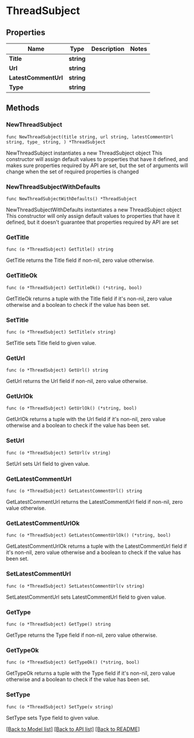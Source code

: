 # ThreadSubject

## Properties

Name | Type | Description | Notes
------------ | ------------- | ------------- | -------------
**Title** | **string** |  | 
**Url** | **string** |  | 
**LatestCommentUrl** | **string** |  | 
**Type** | **string** |  | 

## Methods

### NewThreadSubject

`func NewThreadSubject(title string, url string, latestCommentUrl string, type_ string, ) *ThreadSubject`

NewThreadSubject instantiates a new ThreadSubject object
This constructor will assign default values to properties that have it defined,
and makes sure properties required by API are set, but the set of arguments
will change when the set of required properties is changed

### NewThreadSubjectWithDefaults

`func NewThreadSubjectWithDefaults() *ThreadSubject`

NewThreadSubjectWithDefaults instantiates a new ThreadSubject object
This constructor will only assign default values to properties that have it defined,
but it doesn't guarantee that properties required by API are set

### GetTitle

`func (o *ThreadSubject) GetTitle() string`

GetTitle returns the Title field if non-nil, zero value otherwise.

### GetTitleOk

`func (o *ThreadSubject) GetTitleOk() (*string, bool)`

GetTitleOk returns a tuple with the Title field if it's non-nil, zero value otherwise
and a boolean to check if the value has been set.

### SetTitle

`func (o *ThreadSubject) SetTitle(v string)`

SetTitle sets Title field to given value.


### GetUrl

`func (o *ThreadSubject) GetUrl() string`

GetUrl returns the Url field if non-nil, zero value otherwise.

### GetUrlOk

`func (o *ThreadSubject) GetUrlOk() (*string, bool)`

GetUrlOk returns a tuple with the Url field if it's non-nil, zero value otherwise
and a boolean to check if the value has been set.

### SetUrl

`func (o *ThreadSubject) SetUrl(v string)`

SetUrl sets Url field to given value.


### GetLatestCommentUrl

`func (o *ThreadSubject) GetLatestCommentUrl() string`

GetLatestCommentUrl returns the LatestCommentUrl field if non-nil, zero value otherwise.

### GetLatestCommentUrlOk

`func (o *ThreadSubject) GetLatestCommentUrlOk() (*string, bool)`

GetLatestCommentUrlOk returns a tuple with the LatestCommentUrl field if it's non-nil, zero value otherwise
and a boolean to check if the value has been set.

### SetLatestCommentUrl

`func (o *ThreadSubject) SetLatestCommentUrl(v string)`

SetLatestCommentUrl sets LatestCommentUrl field to given value.


### GetType

`func (o *ThreadSubject) GetType() string`

GetType returns the Type field if non-nil, zero value otherwise.

### GetTypeOk

`func (o *ThreadSubject) GetTypeOk() (*string, bool)`

GetTypeOk returns a tuple with the Type field if it's non-nil, zero value otherwise
and a boolean to check if the value has been set.

### SetType

`func (o *ThreadSubject) SetType(v string)`

SetType sets Type field to given value.



[[Back to Model list]](../README.md#documentation-for-models) [[Back to API list]](../README.md#documentation-for-api-endpoints) [[Back to README]](../README.md)


